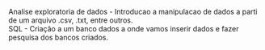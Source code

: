 Analise exploratoria de dados - Introducao a manipulacao de dados a parti de um arquivo .csv, .txt, entre outros.  
SQL - Criação a um banco dados a onde vamos inserir dados e fazer pesquisa dos bancos criados.
